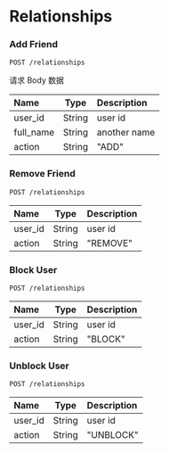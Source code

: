 # Relationships

### Add Friend
`POST /relationships`

请求 Body 数据

| Name | Type | Description |
| :----- | :----: | :---- |
| user_id | String | user id |
| full_name | String | another name |
| action | String | "ADD" |

### Remove Friend
`POST /relationships`

| Name | Type | Description |
| :----- | :----: | :---- |
| user_id | String | user id |
| action | String | "REMOVE" |

### Block User
`POST /relationships`

| Name | Type | Description |
| :----- | :----: | :---- |
| user_id | String | user id |
| action | String | "BLOCK" |

### Unblock User
`POST /relationships`

| Name | Type | Description |
| :----- | :----: | :---- |
| user_id | String | user id |
| action | String | "UNBLOCK" |